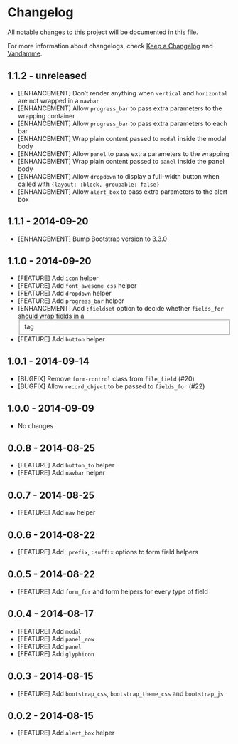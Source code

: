 # Changelog

All notable changes to this project will be documented in this file.

For more information about changelogs, check
[Keep a Changelog](http://keepachangelog.com) and
[Vandamme](http://tech-angels.github.io/vandamme).

## 1.1.2 - unreleased

* [ENHANCEMENT] Don’t render anything when `vertical` and `horizontal` are not wrapped in a `navbar`
* [ENHANCEMENT] Allow `progress_bar` to pass extra parameters to the wrapping container
* [ENHANCEMENT] Allow `progress_bar` to pass extra parameters to each bar
* [ENHANCEMENT] Wrap plain content passed to `modal` inside the modal body
* [ENHANCEMENT] Allow `panel` to pass extra parameters to the wrapping <div>
* [ENHANCEMENT] Wrap plain content passed to `panel` inside the panel body
* [ENHANCEMENT] Allow `dropdown` to display a full-width button when called with `{layout: :block, groupable: false}`
* [ENHANCEMENT] Allow `alert_box` to pass extra parameters to the alert box <div>

## 1.1.1 - 2014-09-20

* [ENHANCEMENT] Bump Bootstrap version to 3.3.0

## 1.1.0 - 2014-09-20

* [FEATURE] Add `icon` helper
* [FEATURE] Add `font_awesome_css` helper
* [FEATURE] Add `dropdown` helper
* [FEATURE] Add `progress_bar` helper
* [ENHANCEMENT] Add `:fieldset` option to decide whether `fields_for` should wrap fields in a <fieldset> tag
* [FEATURE] Add `button` helper

## 1.0.1 - 2014-09-14

* [BUGFIX] Remove `form-control` class from `file_field` (#20)
* [BUGFIX] Allow `record_object` to be passed to `fields_for` (#22)

## 1.0.0 - 2014-09-09

* No changes

## 0.0.8 - 2014-08-25

* [FEATURE] Add `button_to` helper
* [FEATURE] Add `navbar` helper

## 0.0.7 - 2014-08-25

* [FEATURE] Add `nav` helper

## 0.0.6 - 2014-08-22

* [FEATURE] Add `:prefix`, `:suffix` options to form field helpers

## 0.0.5 - 2014-08-22

* [FEATURE] Add `form_for` and form helpers for every type of field

## 0.0.4 - 2014-08-17

* [FEATURE] Add `modal`
* [FEATURE] Add `panel_row`
* [FEATURE] Add `panel`
* [FEATURE] Add `glyphicon`

## 0.0.3 - 2014-08-15

* [FEATURE] Add `bootstrap_css`, `bootstrap_theme_css` and `bootstrap_js`

## 0.0.2 - 2014-08-15

* [FEATURE] Add `alert_box` helper
